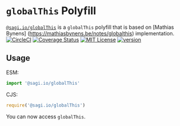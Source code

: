 # **`globalThis`** Polyfill

[`@sagi.io/globalThis`](https://www.npmjs.com/package/@sagi.io/globalThis) is
a `globalThis` polyfill that is based on [Mathias Bynens] (https://mathiasbynens.be/notes/globalthis) implementation.
[![CircleCI](https://circleci.com/gh/sagi/cfw-jwt.svg?style=svg)](https://circleci.com/gh/cfw-jwt)
[![Coverage Status](https://coveralls.io/repos/github/sagi/cfw-jwt/badge.svg?branch=master)](https://coveralls.io/github/sagi/cfw-jwt?branch=master)
[![MIT License](https://img.shields.io/npm/l/@sagi.io/cfw-jwt.svg?style=flat-square)](http://opensource.org/licenses/MIT)
[![version](https://img.shields.io/npm/v/@sagi.io/cfw-jwt.svg?style=flat-square)](http://npm.im/@sagi.io/cfw-jwt)



## Usage

ESM:

~~~js
import '@sagi.io/globalThis'
~~~

CJS:

~~~js
require('@sagi.io/globalThis')
~~~

You can now access `globalThis`.
